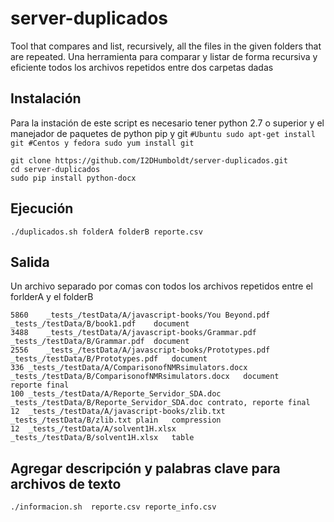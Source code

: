 # server-duplicados
Tool that compares and list, recursively, all the files in the given folders that are repeated.
Una herramienta para comparar y listar de forma recursiva y eficiente todos los archivos repetidos entre dos carpetas dadas

## Instalación

Para la instación de este script es necesario tener python 2.7 o superior y el manejador de paquetes de python pip y git
``
#Ubuntu
sudo apt-get install git
#Centos y fedora
sudo yum install git
``

```
git clone https://github.com/I2DHumboldt/server-duplicados.git
cd server-duplicados
sudo pip install python-docx
```

## Ejecución

```
./duplicados.sh folderA folderB reporte.csv
```

## Salida
 Un archivo separado por comas con todos los archivos repetidos entre el forlderA y el folderB
 
```
5860	_tests_/testData/A/javascript-books/You Beyond.pdf	_tests_/testData/B/book1.pdf	document
3488	_tests_/testData/A/javascript-books/Grammar.pdf	_tests_/testData/B/Grammar.pdf	document
2556	_tests_/testData/A/javascript-books/Prototypes.pdf	_tests_/testData/B/Prototypes.pdf	document
336	_tests_/testData/A/ComparisonofNMRsimulators.docx	_tests_/testData/B/ComparisonofNMRsimulators.docx	document	reporte final
100	_tests_/testData/A/Reporte_Servidor_SDA.doc	_tests_/testData/B/Reporte_Servidor_SDA.doc	contrato, reporte final
12	_tests_/testData/A/javascript-books/zlib.txt	_tests_/testData/B/zlib.txt	plain	compression
12	_tests_/testData/A/solvent1H.xlsx	_tests_/testData/B/solvent1H.xlsx	table
```

## Agregar descripción y palabras clave para archivos de texto

```
./informacion.sh  reporte.csv reporte_info.csv
```
